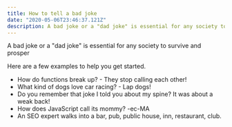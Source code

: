 ```yaml
---
title: How to tell a bad joke
date: "2020-05-06T23:46:37.121Z"
description: A bad joke or a "dad joke" is essential for any society to survive and prosper. Here are a few examples to help you get started.
---
```


A bad joke or a "dad joke" is essential for any society to survive and prosper 

Here are a few examples to help you get started.

 - How do functions break up?  - They stop calling each other!
 - What kind of dogs love car racing?  - Lap dogs!
 - Do you remember that joke I told you about my spine? It was about a weak back!
 - How does JavaScript call its mommy? -ec-MA
 - An SEO expert walks into a bar, pub, public house, inn, restaurant, club.